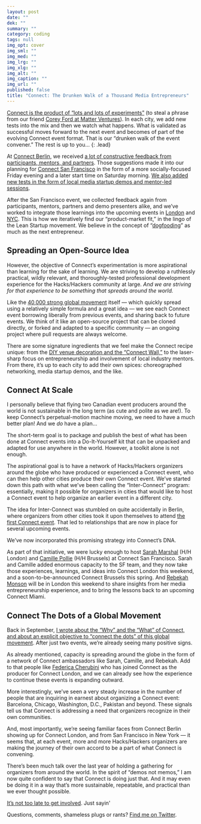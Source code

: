 ```yaml
---
layout: post
date: ""
dek: ""
summary: ""
category: coding
tags: null
img_opt: cover
img_sml: ""
img_med: ""
img_lrg: ""
img_xlg: ""
img_alt: ""
img_caption: ""
img_url: ""
published: false
title: "Connect: The Drunken Walk of a Thousand Media Entrepreneurs"
---
```


[Connect is the product of “lots and lots of experiments”](https://medium.com/hacks-hackers-journalism-meets-technology/connect-bringing-new-business-models-for-media-to-life-2068441d59e6#.fh9le4f2a) (to steal a phrase from our friend [Corey Ford at Matter Ventures](https://medium.com/hacks-hackers-journalism-meets-technology/bringing-it-together-for-tomorrow-s-media-entrepreneurs-with-matter-jsk-medill-more-9549c084dc7a#.s0zrwxayl)). In each city, we add new tests into the mix and then we watch what happens. What is validated as successful moves forward to the next event and becomes of part of the evolving Connect event format. That is our “drunken walk of the event convener.” The rest is up to you…
{: .lead}

At [Connect Berlin](http://connect.hackshackers.com/event/berlin/), we received [a lot of constructive feedback from participants, mentors, and partners](https://docs.google.com/document/d/1zCRytjK_Ra1XtEPDh_pngQlhTdkQt34XHaD012LKGUs/edit?usp=sharing). Those suggestions made it into our planning for [Connect San Francisco](http://connect.hackshackers.com/event/sf/) in the form of a more socially-focused Friday evening and a later start time on Saturday morning. [We also added new tests in the form of local media startup demos and mentor-led sessions](http://www.eventbrite.com/e/hackshackers-connect-san-francisco-jan-22-23-registration-19879857188).

After the San Francisco event, we collected feedback again from participants, mentors, partners and demo presenters alike, and we’ve worked to integrate those learnings into the upcoming events in [London](http://connect.hackshackers.com/event/london/) and [NYC](http://connect.hackshackers.com/event/nyc/). This is how we iteratively find our “product-market fit,” in the lingo of the Lean Startup movement. We believe in the concept of “[dogfooding](https://en.wikipedia.org/wiki/Eating_your_own_dog_food)” as much as the next entrepreneur.

## Spreading an Open-Source Idea 
However, the objective of Connect’s experimentation is more aspirational than learning for the sake of learning. We are striving to develop a ruthlessly practical, wildly relevant, and  thoroughly-tested professional development experience for the Hacks/Hackers community at large. _And we are striving for that experience to be something that spreads around the world._

Like the [40,000 strong global movement](http://hackshackers.com) itself — which quickly spread using a relatively simple formula and a great idea — we see each Connect event borrowing liberally from previous events, and sharing back to future events. We think of it like an open-source project that can be cloned directly, or forked and adapted to a specific community — an ongoing project where pull requests are always welcome.

There are some signature ingredients that we feel make the Connect recipe unique: from the [DIY venue decoration and the “Connect Wall,”](https://drive.google.com/file/d/0BwZzmiG9MvT4WWhSa3ZXRGdUMGM/view?usp=sharing) to the laser-sharp focus on entrepreneurship and involvement of local industry mentors. From there, it’s up to each city to add their own spices: choreographed networking, media startup demos, and the like.

## Connect At Scale
I personally believe that flying two Canadian event producers around the world is not sustainable in the long term (as cute and polite as we are!). To keep Connect’s perpetual-motion machine moving, we need to have a much better plan! And we _do_ have a plan…

The short-term goal is to package and publish the best of what has been done at Connect events into a Do-It-Yourself kit that can be unpacked and adapted for use anywhere in the world. However, a toolkit alone is not enough.

The aspirational goal is to have a network of Hacks/Hackers organizers around the globe who have produced or experienced a Connect event, who can then help other cities produce their own Connect event. We’ve started down this path with what we’ve been calling the “Inter-Connect” program: essentially, making it possible for organizers in cities that would like to host a Connect event to help organize an earlier event in a different city.

The idea for Inter-Connect was stumbled on quite accidentally in Berlin, where organizers from other cities took it upon themselves to attend [the first Connect event](http://connect.hackshackers.com/event/berlin/). That led to relationships that are now in place for several upcoming events.  

We’ve now incorporated this promising strategy into Connect’s DNA.

As part of that initiative, we were lucky enough to host [Sarah Marshal](https://twitter.com/SarahMarshall) (H/H London) and [Camille Pollie](https://twitter.com/camillepollie) (H/H Brussels) at Connect San Francisco. Sarah and Camille added enormous capacity to the SF team, and they now take those experiences, learnings, and ideas into Connect London this weekend, and a soon-to-be-announced Connect Brussels this spring. And [Rebekah Monson](https://twitter.com/rsm) will be in London this weekend to share insights from her media entrepreneurship experience, and to bring the lessons back to an upcoming Connect Miami.

## Connect The Dots of a Global Movement
Back in September, [I wrote about the “Why” and the “What” of Connect, and about an explicit objective to “connect the dots” of this global movement](https://medium.com/hacks-hackers-journalism-meets-technology/connecting-the-dots-of-a-global-movement-7730e8956205#.svlkzzlw0). After just two events, we’re already seeing many positive signs.

As already mentioned, capacity is spreading around the globe in the form of a network of Connect ambassadors like Sarah, Camille, and Rebekah. Add to that people like [Federica Cherubini](https://twitter.com/fedecherubini) who has joined Connect as the producer for Connect London, and we can already see how the experience to continue these events is expanding outward.

More interestingly, we’ve seen a very steady increase in the number of people that are inquiring in earnest about organizing a Connect event: Barcelona, Chicago, Washington, D.C., Pakistan and beyond. These signals tell us that Connect is addressing a need that organizers recognize in their own communities.

And, most importantly, we’re seeing familiar faces from Connect Berlin showing up for Connect London, and from San Francisco in New York — it seems that, at each event, more and more Hacks/Hackers organizers are making the journey of their own accord to be a part of what Connect is convening.

There’s been much talk over the last year of holding a gathering for organizers from around the world. In the spirit of “demos not memos,” I am now quite confident to say that Connect is doing just that. And it may even be doing it in a way that’s more sustainable, repeatable, and practical than we ever thought possible. 

[It’s not too late to get involved](http://connect.hackshackers.com/). Just sayin'

Questions, comments, shameless plugs or rants? [Find me on Twitter](https://twitter.com/phillipadsmith).

